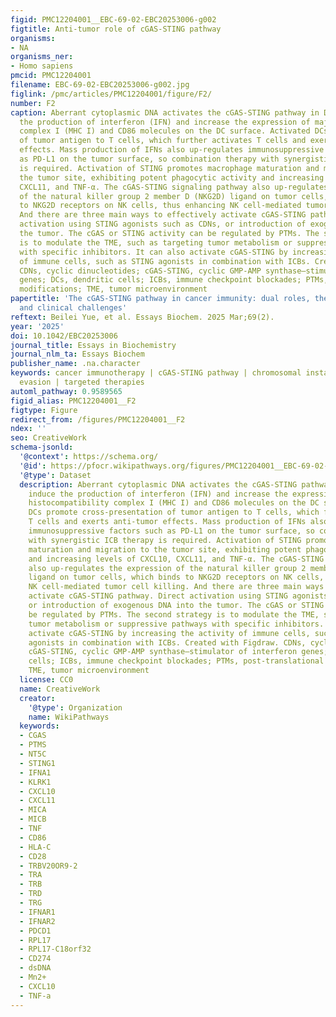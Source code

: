 ```yaml
---
figid: PMC12204001__EBC-69-02-EBC20253006-g002
figtitle: Anti-tumor role of cGAS-STING pathway
organisms:
- NA
organisms_ner:
- Homo sapiens
pmcid: PMC12204001
filename: EBC-69-02-EBC20253006-g002.jpg
figlink: /pmc/articles/PMC12204001/figure/F2/
number: F2
caption: Aberrant cytoplasmic DNA activates the cGAS-STING pathway in DCs to induce
  the production of interferon (IFN) and increase the expression of major histocompatibility
  complex I (MHC I) and CD86 molecules on the DC surface. Activated DCs promote cross-presentation
  of tumor antigen to T cells, which further activates T cells and exerts anti-tumor
  effects. Mass production of IFNs also up-regulates immunosuppressive factors such
  as PD-L1 on the tumor surface, so combination therapy with synergistic ICB therapy
  is required. Activation of STING promotes macrophage maturation and migration to
  the tumor site, exhibiting potent phagocytic activity and increasing levels of CXCL10,
  CXCL11, and TNF-α. The cGAS-STING signaling pathway also up-regulates the expression
  of the natural killer group 2 member D (NKG2D) ligand on tumor cells, which binds
  to NKG2D receptors on NK cells, thus enhancing NK cell-mediated tumor cell killing.
  And there are three main ways to effectively activate cGAS-STING pathway. Direct
  activation using STING agonists such as CDNs, or introduction of exogenous DNA into
  the tumor. The cGAS or STING activity can be regulated by PTMs. The second strategy
  is to modulate the TME, such as targeting tumor metabolism or suppressive pathways
  with specific inhibitors. It can also activate cGAS-STING by increasing the activity
  of immune cells, such as STING agonists in combination with ICBs. Created with Figdraw.
  CDNs, cyclic dinucleotides; cGAS-STING, cyclic GMP-AMP synthase–stimulator of interferon
  genes; DCs, dendritic cells; ICBs, immune checkpoint blockades; PTMs, post-translational
  modifications; TME, tumor microenvironment
papertitle: 'The cGAS-STING pathway in cancer immunity: dual roles, therapeutic strategies,
  and clinical challenges'
reftext: Beilei Yue, et al. Essays Biochem. 2025 Mar;69(2).
year: '2025'
doi: 10.1042/EBC20253006
journal_title: Essays in Biochemistry
journal_nlm_ta: Essays Biochem
publisher_name: .na.character
keywords: cancer immunotherapy | cGAS-STING pathway | chromosomal instability | immune
  evasion | targeted therapies
automl_pathway: 0.9589565
figid_alias: PMC12204001__F2
figtype: Figure
redirect_from: /figures/PMC12204001__F2
ndex: ''
seo: CreativeWork
schema-jsonld:
  '@context': https://schema.org/
  '@id': https://pfocr.wikipathways.org/figures/PMC12204001__EBC-69-02-EBC20253006-g002.html
  '@type': Dataset
  description: Aberrant cytoplasmic DNA activates the cGAS-STING pathway in DCs to
    induce the production of interferon (IFN) and increase the expression of major
    histocompatibility complex I (MHC I) and CD86 molecules on the DC surface. Activated
    DCs promote cross-presentation of tumor antigen to T cells, which further activates
    T cells and exerts anti-tumor effects. Mass production of IFNs also up-regulates
    immunosuppressive factors such as PD-L1 on the tumor surface, so combination therapy
    with synergistic ICB therapy is required. Activation of STING promotes macrophage
    maturation and migration to the tumor site, exhibiting potent phagocytic activity
    and increasing levels of CXCL10, CXCL11, and TNF-α. The cGAS-STING signaling pathway
    also up-regulates the expression of the natural killer group 2 member D (NKG2D)
    ligand on tumor cells, which binds to NKG2D receptors on NK cells, thus enhancing
    NK cell-mediated tumor cell killing. And there are three main ways to effectively
    activate cGAS-STING pathway. Direct activation using STING agonists such as CDNs,
    or introduction of exogenous DNA into the tumor. The cGAS or STING activity can
    be regulated by PTMs. The second strategy is to modulate the TME, such as targeting
    tumor metabolism or suppressive pathways with specific inhibitors. It can also
    activate cGAS-STING by increasing the activity of immune cells, such as STING
    agonists in combination with ICBs. Created with Figdraw. CDNs, cyclic dinucleotides;
    cGAS-STING, cyclic GMP-AMP synthase–stimulator of interferon genes; DCs, dendritic
    cells; ICBs, immune checkpoint blockades; PTMs, post-translational modifications;
    TME, tumor microenvironment
  license: CC0
  name: CreativeWork
  creator:
    '@type': Organization
    name: WikiPathways
  keywords:
  - CGAS
  - PTMS
  - NT5C
  - STING1
  - IFNA1
  - KLRK1
  - CXCL10
  - CXCL11
  - MICA
  - MICB
  - TNF
  - CD86
  - HLA-C
  - CD28
  - TRBV20OR9-2
  - TRA
  - TRB
  - TRD
  - TRG
  - IFNAR1
  - IFNAR2
  - PDCD1
  - RPL17
  - RPL17-C18orf32
  - CD274
  - dsDNA
  - Mn2+
  - CXCL10
  - TNF-a
---
```

